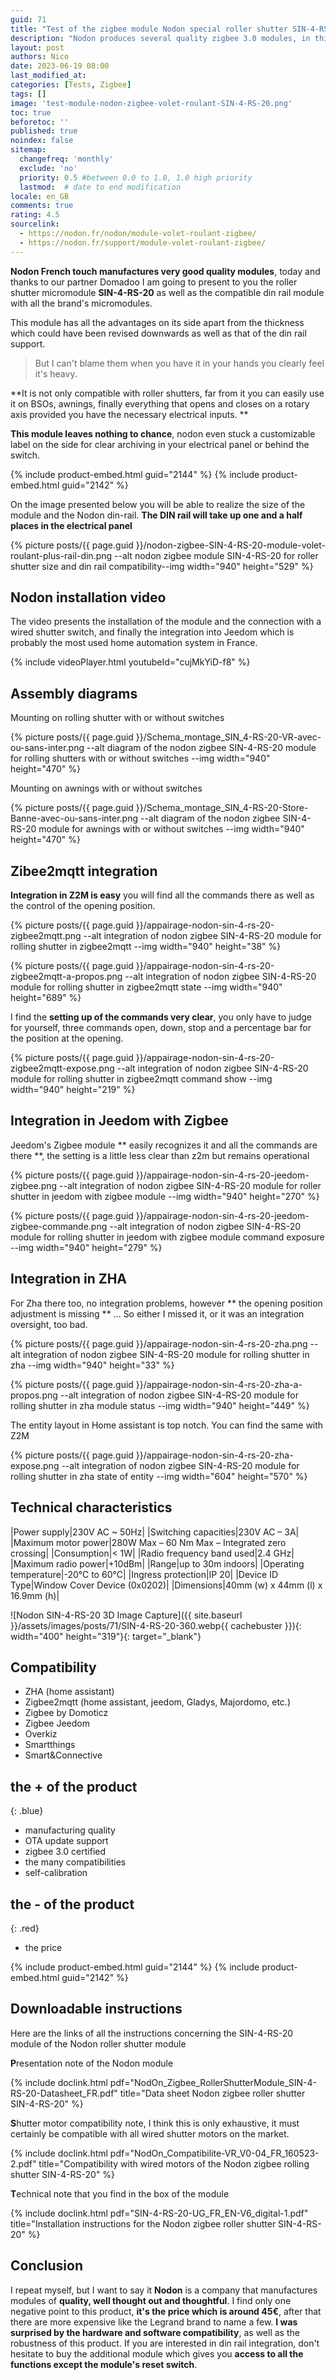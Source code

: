 ```yaml
---
guid: 71
title: "Test of the zigbee module Nodon special roller shutter SIN-4-RS-20"
description: "Nodon produces several quality zigbee 3.0 modules, in this article I will introduce the SIN-4-RS-20 roller shutter control module"
layout: post
authors: Nico
date: 2023-06-19 08:00
last_modified_at: 
categories: [Tests, Zigbee]
tags: []
image: 'test-module-nodon-zigbee-volet-roulant-SIN-4-RS-20.png'
toc: true
beforetoc: ''
published: true
noindex: false
sitemap:
  changefreq: 'monthly'
  exclude: 'no'
  priority: 0.5 #between 0.0 to 1.0, 1.0 high priority
  lastmod:  # date to end modification
locale: en_GB
comments: true
rating: 4.5
sourcelink:
  - https://nodon.fr/nodon/module-volet-roulant-zigbee/
  - https://nodon.fr/support/module-volet-roulant-zigbee/
---
```


**Nodon French touch manufactures very good quality modules**, today and thanks to our partner Domadoo I am going to present to you the roller shutter micromodule **SIN-4-RS-20** as well as the compatible din rail module with all the brand's micromodules.

This module has all the advantages on its side apart from the thickness which could have been revised downwards as well as that of the din rail support.

> But I can't blame them when you have it in your hands you clearly feel it's heavy.

**It is not only compatible with roller shutters, far from it you can easily use it on BSOs, awnings, finally everything that opens and closes on a rotary axis provided you have the necessary electrical inputs. **

**This module leaves nothing to chance**, nodon even stuck a customizable label on the side for clear archiving in your electrical panel or behind the switch.

{% include product-embed.html guid="2144" %}
{% include product-embed.html guid="2142" %}

On the image presented below you will be able to realize the size of the module and the Nodon din-rail. **The DIN rail will take up one and a half places in the electrical panel**

{% picture posts/{{ page.guid }}/nodon-zigbee-SIN-4-RS-20-module-volet-roulant-plus-rail-din.png --alt nodon zigbee module SIN-4-RS-20 for roller shutter size and din rail compatibility--img width="940" height="529" %}

## Nodon installation video

The video presents the installation of the module and the connection with a wired shutter switch, and finally the integration into Jeedom which is probably the most used home automation system in France.

{% include videoPlayer.html youtubeId="cujMkYiD-f8" %}

## Assembly diagrams

Mounting on rolling shutter with or without switches

{% picture posts/{{ page.guid }}/Schema_montage_SIN_4-RS-20-VR-avec-ou-sans-inter.png --alt diagram of the nodon zigbee SIN-4-RS-20 module for rolling shutters with or without switches --img width="940" height="470" %}

Mounting on awnings with or without switches

{% picture posts/{{ page.guid }}/Schema_montage_SIN_4-RS-20-Store-Banne-avec-ou-sans-inter.png --alt diagram of the nodon zigbee SIN-4-RS-20 module for awnings with or without switches --img width="940" height="470" %}

## Zibee2mqtt integration

**Integration in Z2M is easy** you will find all the commands there as well as the control of the opening position.

{% picture posts/{{ page.guid }}/appairage-nodon-sin-4-rs-20-zigbee2mqtt.png --alt integration of nodon zigbee SIN-4-RS-20 module for rolling shutter in zigbee2mqtt --img width="940" height="38" %}

{% picture posts/{{ page.guid }}/appairage-nodon-sin-4-rs-20-zigbee2mqtt-a-propos.png --alt integration of nodon zigbee SIN-4-RS-20 module for rolling shutter in zigbee2mqtt state --img width="940" height="689" %}

I find the **setting up of the commands very clear**, you only have to judge for yourself, three commands open, down, stop and a percentage bar for the position at the opening.

{% picture posts/{{ page.guid }}/appairage-nodon-sin-4-rs-20-zigbee2mqtt-expose.png --alt integration of nodon zigbee SIN-4-RS-20 module for rolling shutter in zigbee2mqtt command show --img width="940" height="219" %}

## Integration in Jeedom with Zigbee

Jeedom's Zigbee module ** easily recognizes it and all the commands are there **, the setting is a little less clear than z2m but remains operational

{% picture posts/{{ page.guid }}/appairage-nodon-sin-4-rs-20-jeedom-zigbee.png --alt integration of nodon zigbee SIN-4-RS-20 module for roller shutter in jeedom with zigbee module --img width="940" height="270" %}

{% picture posts/{{ page.guid }}/appairage-nodon-sin-4-rs-20-jeedom-zigbee-commande.png --alt integration of nodon zigbee SIN-4-RS-20 module for rolling shutter in jeedom with zigbee module command exposure --img width="940" height="279" %}

## Integration in ZHA

For Zha there too, no integration problems, however ** the opening position adjustment is missing ** ... So either I missed it, or it was an integration oversight, too bad.

{% picture posts/{{ page.guid }}/appairage-nodon-sin-4-rs-20-zha.png --alt integration of nodon zigbee SIN-4-RS-20 module for rolling shutter in zha --img width="940" height="33" %}

{% picture posts/{{ page.guid }}/appairage-nodon-sin-4-rs-20-zha-a-propos.png --alt integration of nodon zigbee SIN-4-RS-20 module for rolling shutter in zha module status --img width="940" height="449" %}

The entity layout in Home assistant is top notch. You can find the same with Z2M

{% picture posts/{{ page.guid }}/appairage-nodon-sin-4-rs-20-zha-expose.png --alt integration of nodon zigbee SIN-4-RS-20 module for rolling shutter in zha state of entity --img width="604" height="570" %}


## Technical characteristics

|Power supply|230V AC ~ 50Hz|
|Switching capacities|230V AC – 3A|
|Maximum motor power|280W Max – 60 Nm Max – Integrated zero crossing|
|Consumption|< 1W|
|Radio frequency band used|2.4 GHz|
|Maximum radio power|+10dBm|
|Range|up to 30m indoors|
|Operating temperature|-20°C to 60°C|
|Ingress protection|IP 20|
|Device ID Type|Window Cover Device (0x0202)|
|Dimensions|40mm (w) x 44mm (l) x 16.9mm (h)|

![Nodon SIN-4-RS-20 3D Image Capture]({{ site.baseurl }}/assets/images/posts/71/SIN-4-RS-20-360.webp{{ cachebuster }}){: width="400" height="319"}{: target="_blank"}

## Compatibility

- ZHA (home assistant)
- Zigbee2mqtt (home assistant, jeedom, Gladys, Majordomo, etc.)
- Zigbee by Domoticz
- Zigbee Jeedom
- Overkiz
- Smartthings
- Smart&Connective

## **the + of the product**
{: .blue}
- manufacturing quality
- OTA update support
- zigbee 3.0 certified
- the many compatibilities
- self-calibration

## **the - of the product**
{: .red}

- the price

{% include product-embed.html guid="2144" %}
{% include product-embed.html guid="2142" %}

## Downloadable instructions

Here are the links of all the instructions concerning the SIN-4-RS-20 module of the Nodon roller shutter module

**P**resentation note of the Nodon module

{% include doclink.html pdf="NodOn_Zigbee_RollerShutterModule_SIN-4-RS-20-Datasheet_FR.pdf" title="Data sheet Nodon zigbee roller shutter SIN-4-RS-20" %}

**S**hutter motor compatibility note, I think this is only exhaustive, it must certainly be compatible with all wired shutter motors on the market.

{% include doclink.html pdf="NodOn_Compatibilite-VR_V0-04_FR_160523-2.pdf" title="Compatibility with wired motors of the Nodon zigbee rolling shutter SIN-4-RS-20" %}

**T**echnical note that you find in the box of the module

{% include doclink.html pdf="SIN-4-RS-20-UG_FR_EN-V6_digital-1.pdf" title="Installation instructions for the Nodon zigbee roller shutter SIN-4-RS-20" %}

## Conclusion

I repeat myself, but I want to say it **Nodon** is a company that manufactures modules of **quality, well thought out and thoughtful**. I find only one negative point to this product, **it's the price which is around 45€**, after that there are more expensive like the Legrand brand to name a few. **I was surprised by the hardware and software compatibility**, as well as the robustness of this product. If you are interested in din rail integration, don't hesitate to buy the additional module which gives you **access to all the functions except the module's reset switch**.
